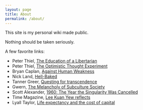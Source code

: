 ```yaml
---
layout: page
title: About
permalink: /about/
---
```


This site is my personal wiki made public.

Nothing should be taken seriously.

A few favorite links:
* Peter Thiel, [The Education of a Libertarian](https://www.cato-unbound.org/2009/04/13/peter-thiel/education-libertarian)
* Peter Thiel, [The Optimistic Thought Experiment](https://www.hoover.org/research/optimistic-thought-experiment)
* Bryan Caplan, [Against Human Weakness](https://www.econlib.org/archives/2009/09/against_human_w.html)
* Nick Land, [Hell-Baked](http://www.xenosystems.net/hell-baked/)
* Tanner Greer, [Questing for transcendence](https://scholars-stage.blogspot.com/2019/04/on-quests-for-transcendence.html)
* Gwern, [The Melancholy of Subculture Society](https://www.gwern.net/The-Melancholy-of-Subculture-Society#monoculture)
* Scott Alexander, [1960: The Year the Singularity Was Cancelled](https://www.lesswrong.com/posts/bYrF8rXFYwPqnfxTp/1960-the-year-the-singularity-was-cancelled)
* Time Magazine, [Lee Kuan Yew reflects](http://content.time.com/time/subscriber/printout/0,8816,1137705,00.html)
* Lyall Taylor, [Life expectancy and the cost of capital](https://lt3000.blogspot.com/2018/02/life-expectancy-and-cost-of-capital.html)
